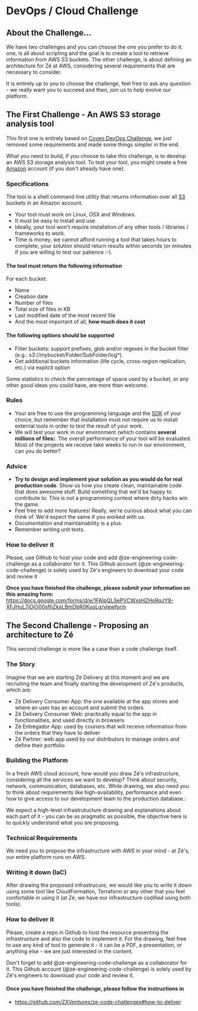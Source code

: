 # DevOps / Cloud Challenge

## About the Challenge... 

We have two challenges and you can choose the one you prefer to do it: one, is all about scripting and the goal is to create a tool to retrieve information from AWS S3 buckets. The other challenge, is about defining an architecture for Zé at AWS, considering several requirements that are necessary to consider.

It is entirely up to you to choose the challenge, feel free to ask any question - we really want you to succeed and then, join us to help evolve our platform.

## The First Challenge - An AWS S3 storage analysis tool

This first one is entirely based on [Coveo DevOps Challenge](https://github.com/coveo/devops-coding-challenge), we just removed some requirements and made some things simpler in the end.

What you need to build, if you choose to take this challenge, is to develop an AWS S3 storage analysis tool. To test your tool, you might create a free [Amazon](http://aws.amazon.com/en/free/) account (if you don't already have one).

### Specifications

The tool is a shell command line utility that returns information over all [S3](https://aws.amazon.com/documentation/s3/) buckets in an Amazon account.

- Your tool must work on Linux, OSX and Windows.
- It must be easy to install and use.
- Ideally, your tool won't require installation of any other tools / libraries / frameworks to work.
- Time is money, we cannot afford running a tool that takes hours to complete, your solution should return results within seconds (or minutes if you are willing to test our patience :-).

#### The tool must return the following information

For each bucket:
- Name
- Creation date
- Number of files
- Total size of files in KB
- Last modified date of the most recent file
- And the most important of all, **how much does it cost**
  
#### The following options should be supported

- Filter buckets: support prefixes, glob and/or regexes in the bucket filter (e.g.: s3://mybucket/Folder/SubFolder/log*).
- Get additional buckets information (life cycle, cross-region replication, etc.) via explicit option

Some statistics to check the percentage of space used by a bucket, or any other good ideas you could have, are more than welcome.

### Rules

- Your are free to use the programming language and the [SDK](https://aws.amazon.com/tools/) of your choice, but remember that installation must not require us to install external tools in order to test the result of your work.
- We will test your work in our environment (which contains **several millions of files**). The overall performance of your tool will be evaluated. Most of the projects we receive take weeks to run in our environment, can you do better?

### Advice

- **Try to design and implement your solution as you would do for real production code**. Show us how you create clean, maintainable code that does awesome stuff. Build something that we'd be happy to contribute to. This is not a programming contest where dirty hacks win the game.
- Feel free to add more features! Really, we're curious about what you can think of. We'd expect the same if you worked with us.
- Documentation and maintainability is a plus.
- Remember writing unit tests. 

### How to deliver it

Please, use Github to host your code and add @ze-engineering-code-challenge as a collaborator for it. This Github account (@ze-engineering-code-challenge) is solely used by Zé's engineers to download your code and review it

**Once you have finished the challenge, please submit your information on this amazing form:**
  https://docs.google.com/forms/d/e/1FAIpQLSePVCWxsHZHoRqJY9-XFJHuL7iOjO00sfhZksLBmDbR0KuoLg/viewform

## The Second Challenge - Proposing an architecture to Zé

This second challenge is more like a case than a code challenge itself.

### The Story

Imagine that we are starting Zé Delivery at this moment and we are recruiting the team and finally starting the development of Zé's products, which are: 

- Zé Delivery Consumer App: the one available at the app stores and where an user has an account and submit the orders 
- Zé Delivery Consumer Web: practically equal to the app in functionalities, and used directly in browsers
- Zé Entregador App: used by couriers that will receive information from the orders that they have to deliver
- Zé Partner: web app used by our distributors to manage orders and define their portfolio

### Building the Platform

In a fresh AWS cloud account, how would you draw Zé's infrastructure, considering all the services we want to develop? Think about security, network, communication, databases, etc. While drawing, we also need you to think about requirements like high-availability, performance and even how to give access to our development team to the production database.: 

We expect a high-level infrastrutucture drawing and explanations about each part of it - you can be as pragmatic as possible, the objective here is to quickly understand what you are proposing.

### Technical Requirements

We need you to propose the infrastructure with AWS in your mind - at Zé's, our entire platform runs on AWS.

### Writing it down (IaC)

After drawing the proposed infrastrucure, we would like you to write it down using some tool like CloudFormation, Terraform or any other that you feel confortable in using it (at Zé, we have our infrastructure codified using both tools).

### How to deliver it

Please, create a repo in Github to host the resource presenting the infrastructure and also the code to implement it. For the drawing, feel free to use any kind of tool to generate it - it can be a PDF, a presentation, or anything else - we are just interested in the content.

Don't forget to add @ze-engineering-code-challenge as a collaborator for it. This Github account (@ze-engineering-code-challenge) is solely used by Zé's engineers to download your code and review it. 

#### Once you have finished the challenge, please follow the instructions in
- https://github.com/ZXVentures/ze-code-challenges#how-to-deliver


